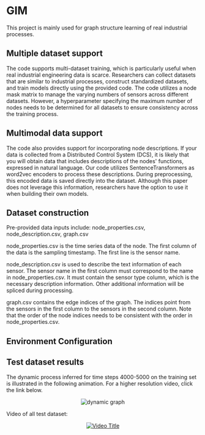 # GIM
This project is mainly used for graph structure learning of real industrial processes. 
## Multiple dataset support
The code supports multi-dataset training, which is particularly useful when real industrial engineering data is scarce. Researchers can collect datasets that are similar to industrial processes, construct standardized datasets, and train models directly using the provided code. The code utilizes a node mask matrix to manage the varying numbers of sensors across different datasets. However, a hyperparameter specifying the maximum number of nodes needs to be determined for all datasets to ensure consistency across the training process.

## Multimodal data support
The code also provides support for incorporating node descriptions. If your data is collected from a Distributed Control System (DCS), it is likely that you will obtain data that includes descriptions of the nodes' functions, expressed in natural language. Our code utilizes SentenceTransformers as word2vec encoders to process these descriptions. During preprocessing, this encoded data is saved directly into the dataset. Although this paper does not leverage this information, researchers have the option to use it when building their own models.

## Dataset construction
Pre-provided data inputs include: node_properties.csv, node_description.csv, graph.csv

node_properties.csv is the time series data of the node. The first column of the data is the sampling timestamp. The first line is the sensor name.

node_description.csv is used to describe the text information of each sensor. The sensor name in the first column must correspond to the name in node_properties.csv. It must contain the sensor type column, which is the necessary description information. Other additional information will be spliced ​​during processing. 

graph.csv contains the edge indices of the graph. The indices point from the sensors in the first column to the sensors in the second column. Note that the order of the node indices needs to be consistent with the order in node_properties.csv. 

## Environment Configuration


## Test dataset results
The dynamic process inferred for time steps 4000-5000 on the training set is illustrated in the following animation. For a higher resolution video, click the link below.

<div style="text-align: center;">
    <img src="gifs/combined_best_pred_1K.gif" alt="dynamic graph" title="dynamic graph" />
</div>

Video of all test dataset:
<div style="text-align: center;">
    <a href="https://www.youtube.com/watch?v=WCwuvTBgeHk">
        <img src="https://img.youtube.com/vi/WCwuvTBgeHk/0.jpg" alt="Video Title" />
    </a>
</div>
